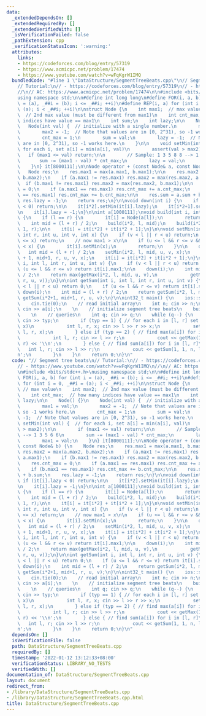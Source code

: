 ```yaml
---
data:
  _extendedDependsOn: []
  _extendedRequiredBy: []
  _extendedVerifiedWith: []
  _isVerificationFailed: false
  _pathExtension: cpp
  _verificationStatusIcon: ':warning:'
  attributes:
    links:
    - https://codeforces.com/blog/entry/57319
    - https://www.acmicpc.net/problem/17474
    - https://www.youtube.com/watch?v=wFqKgrW1IMQ
  bundledCode: "#line 1 \"DataStructure/SegmentTreeBeats.cpp\"\n// Segment tree beats\n\
    // Tutorial:\n// - https://codeforces.com/blog/entry/57319\n// - https://www.youtube.com/watch?v=wFqKgrW1IMQ\n\
    //\n// AC: https://www.acmicpc.net/problem/17474\n\n#include <bits/stdc++.h>\n\
    using namespace std;\n\n#define int long long\n#define FOR(i, a, b) for (int i\
    \ = (a), _##i = (b); i <= _##i; ++i)\n#define REP(i, a) for (int i = 0, _##i =\
    \ (a); i < _##i; ++i)\n\nstruct Node {\n    int max1;  // max value\n    int max2;\
    \  // 2nd max value (must be different from max1)\n    int cnt_max;  // how many\
    \ indices have value == max1\n    int sum;\n    int lazy;\n\n    Node() {}\n \
    \   Node(int val) {  // initialize with a single number.\n        max1 = val;\n\
    \        max2 = -1;  // Note that values are in [0, 2^31), so -1 works here.\n\
    \        cnt_max = 1;\n        sum = val;\n        lazy = -1;  // Note that values\
    \ are in [0, 2^31), so -1 works here.\n    }\n\n    void setMin(int val) {  //\
    \ for each i, set a[i] = min(a[i], val)\n        assert(val > max2);\n\n     \
    \   if (max1 <= val) return;\n\n        // Sample: 1 3 5 8 8 --> 1 3 5 6 6\n \
    \       sum -= (max1 - val) * cnt_max;\n        lazy = val;\n        max1 = val;\n\
    \    }\n} it[8000111];\n\nNode operator + (const Node& a, const Node& b) {\n \
    \   Node res;\n    res.max1 = max(a.max1, b.max1);\n\n    res.max2 = max(a.max2,\
    \ b.max2);\n    if (a.max1 != res.max1) res.max2 = max(res.max2, a.max1);\n  \
    \  if (b.max1 != res.max1) res.max2 = max(res.max2, b.max1);\n\n    res.cnt_max\
    \ = 0;\n    if (a.max1 == res.max1) res.cnt_max += a.cnt_max;\n    if (b.max1\
    \ == res.max1) res.cnt_max += b.cnt_max;\n\n    res.sum = a.sum + b.sum;\n   \
    \ res.lazy = -1;\n    return res;\n}\n\nvoid down(int i) {\n    if (it[i].lazy\
    \ < 0) return;\n\n    it[i*2].setMin(it[i].lazy);\n    it[i*2+1].setMin(it[i].lazy);\n\
    \n    it[i].lazy = -1;\n}\n\nint a[1000111];\nvoid build(int i, int l, int r)\
    \ {\n    if (l == r) {\n        it[i] = Node(a[l]);\n        return;\n    }\n\
    \    int mid = (l + r) / 2;\n    build(i*2, l, mid);\n    build(i*2 + 1, mid +\
    \ 1, r);\n\n    it[i] = it[i*2] + it[i*2 + 1];\n}\n\nvoid setMin(int i, int l,\
    \ int r, int u, int v, int x) {\n    if (v < l || r < u) return;\n    if (it[i].max1\
    \ <= x) return;\n    // now max1 > x\n\n    if (u <= l && r <= v && it[i].max2\
    \ < x) {\n        it[i].setMin(x);\n        return;\n    }\n\n    down(i);\n \
    \   int mid = (l + r) / 2;\n    setMin(i*2, l, mid, u, v, x);\n    setMin(i*2\
    \ + 1, mid+1, r, u, v, x);\n    it[i] = it[i*2] + it[i*2 + 1];\n}\n\nint getMax(int\
    \ i, int l, int r, int u, int v) {\n    if (v < l || r < u) return -1;\n    if\
    \ (u <= l && r <= v) return it[i].max1;\n\n    down(i);\n    int mid = (l + r)\
    \ / 2;\n    return max(getMax(i*2, l, mid, u, v),\n            getMax(i*2+1, mid+1,\
    \ r, u, v));\n}\n\nint getSum(int i, int l, int r, int u, int v) {\n    if (v\
    \ < l || r < u) return 0;\n    if (u <= l && r <= v) return it[i].sum;\n\n   \
    \ down(i);\n    int mid = (l + r) / 2;\n    return getSum(i*2, l, mid, u, v) +\
    \ getSum(i*2+1, mid+1, r, u, v);\n}\n\nint32_t main() {\n    ios::sync_with_stdio(0);\n\
    \    cin.tie(0);\n    // read initial array\n    int n; cin >> n;\n    FOR(i,1,n)\
    \ cin >> a[i];\n    \n    // initialize segment tree beats\n    build(1, 1, n);\n\
    \    \n    // queries\n    int q; cin >> q;\n    while (q--) {\n        int typ;\
    \ cin >> typ;\n        if (typ == 1) { // for each i in [l, r] set a[i] = min(a[i],\
    \ x)\n            int l, r, x; cin >> l >> r >> x;\n            setMin(1, 1, n,\
    \ l, r, x);\n        } else if (typ == 2) { // find max(a[i]) for i in [l, r]\n\
    \            int l, r; cin >> l >> r;\n            cout << getMax(1, 1, n, l,\
    \ r) << '\\n';\n        } else { // find sum(a[i]) for i in [l, r]\n         \
    \   int l, r; cin >> l >> r;\n            cout << getSum(1, 1, n, l, r) << '\\\
    n';\n        }\n    }\n    return 0;\n}\n"
  code: "// Segment tree beats\n// Tutorial:\n// - https://codeforces.com/blog/entry/57319\n\
    // - https://www.youtube.com/watch?v=wFqKgrW1IMQ\n//\n// AC: https://www.acmicpc.net/problem/17474\n\
    \n#include <bits/stdc++.h>\nusing namespace std;\n\n#define int long long\n#define\
    \ FOR(i, a, b) for (int i = (a), _##i = (b); i <= _##i; ++i)\n#define REP(i, a)\
    \ for (int i = 0, _##i = (a); i < _##i; ++i)\n\nstruct Node {\n    int max1; \
    \ // max value\n    int max2;  // 2nd max value (must be different from max1)\n\
    \    int cnt_max;  // how many indices have value == max1\n    int sum;\n    int\
    \ lazy;\n\n    Node() {}\n    Node(int val) {  // initialize with a single number.\n\
    \        max1 = val;\n        max2 = -1;  // Note that values are in [0, 2^31),\
    \ so -1 works here.\n        cnt_max = 1;\n        sum = val;\n        lazy =\
    \ -1;  // Note that values are in [0, 2^31), so -1 works here.\n    }\n\n    void\
    \ setMin(int val) {  // for each i, set a[i] = min(a[i], val)\n        assert(val\
    \ > max2);\n\n        if (max1 <= val) return;\n\n        // Sample: 1 3 5 8 8\
    \ --> 1 3 5 6 6\n        sum -= (max1 - val) * cnt_max;\n        lazy = val;\n\
    \        max1 = val;\n    }\n} it[8000111];\n\nNode operator + (const Node& a,\
    \ const Node& b) {\n    Node res;\n    res.max1 = max(a.max1, b.max1);\n\n   \
    \ res.max2 = max(a.max2, b.max2);\n    if (a.max1 != res.max1) res.max2 = max(res.max2,\
    \ a.max1);\n    if (b.max1 != res.max1) res.max2 = max(res.max2, b.max1);\n\n\
    \    res.cnt_max = 0;\n    if (a.max1 == res.max1) res.cnt_max += a.cnt_max;\n\
    \    if (b.max1 == res.max1) res.cnt_max += b.cnt_max;\n\n    res.sum = a.sum\
    \ + b.sum;\n    res.lazy = -1;\n    return res;\n}\n\nvoid down(int i) {\n   \
    \ if (it[i].lazy < 0) return;\n\n    it[i*2].setMin(it[i].lazy);\n    it[i*2+1].setMin(it[i].lazy);\n\
    \n    it[i].lazy = -1;\n}\n\nint a[1000111];\nvoid build(int i, int l, int r)\
    \ {\n    if (l == r) {\n        it[i] = Node(a[l]);\n        return;\n    }\n\
    \    int mid = (l + r) / 2;\n    build(i*2, l, mid);\n    build(i*2 + 1, mid +\
    \ 1, r);\n\n    it[i] = it[i*2] + it[i*2 + 1];\n}\n\nvoid setMin(int i, int l,\
    \ int r, int u, int v, int x) {\n    if (v < l || r < u) return;\n    if (it[i].max1\
    \ <= x) return;\n    // now max1 > x\n\n    if (u <= l && r <= v && it[i].max2\
    \ < x) {\n        it[i].setMin(x);\n        return;\n    }\n\n    down(i);\n \
    \   int mid = (l + r) / 2;\n    setMin(i*2, l, mid, u, v, x);\n    setMin(i*2\
    \ + 1, mid+1, r, u, v, x);\n    it[i] = it[i*2] + it[i*2 + 1];\n}\n\nint getMax(int\
    \ i, int l, int r, int u, int v) {\n    if (v < l || r < u) return -1;\n    if\
    \ (u <= l && r <= v) return it[i].max1;\n\n    down(i);\n    int mid = (l + r)\
    \ / 2;\n    return max(getMax(i*2, l, mid, u, v),\n            getMax(i*2+1, mid+1,\
    \ r, u, v));\n}\n\nint getSum(int i, int l, int r, int u, int v) {\n    if (v\
    \ < l || r < u) return 0;\n    if (u <= l && r <= v) return it[i].sum;\n\n   \
    \ down(i);\n    int mid = (l + r) / 2;\n    return getSum(i*2, l, mid, u, v) +\
    \ getSum(i*2+1, mid+1, r, u, v);\n}\n\nint32_t main() {\n    ios::sync_with_stdio(0);\n\
    \    cin.tie(0);\n    // read initial array\n    int n; cin >> n;\n    FOR(i,1,n)\
    \ cin >> a[i];\n    \n    // initialize segment tree beats\n    build(1, 1, n);\n\
    \    \n    // queries\n    int q; cin >> q;\n    while (q--) {\n        int typ;\
    \ cin >> typ;\n        if (typ == 1) { // for each i in [l, r] set a[i] = min(a[i],\
    \ x)\n            int l, r, x; cin >> l >> r >> x;\n            setMin(1, 1, n,\
    \ l, r, x);\n        } else if (typ == 2) { // find max(a[i]) for i in [l, r]\n\
    \            int l, r; cin >> l >> r;\n            cout << getMax(1, 1, n, l,\
    \ r) << '\\n';\n        } else { // find sum(a[i]) for i in [l, r]\n         \
    \   int l, r; cin >> l >> r;\n            cout << getSum(1, 1, n, l, r) << '\\\
    n';\n        }\n    }\n    return 0;\n}\n"
  dependsOn: []
  isVerificationFile: false
  path: DataStructure/SegmentTreeBeats.cpp
  requiredBy: []
  timestamp: '2022-01-12 13:12:33+08:00'
  verificationStatus: LIBRARY_NO_TESTS
  verifiedWith: []
documentation_of: DataStructure/SegmentTreeBeats.cpp
layout: document
redirect_from:
- /library/DataStructure/SegmentTreeBeats.cpp
- /library/DataStructure/SegmentTreeBeats.cpp.html
title: DataStructure/SegmentTreeBeats.cpp
---
```

